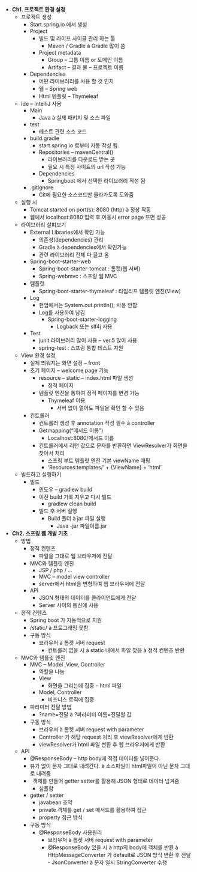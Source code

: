 ﻿- **Ch1. 프로젝트 환경 설정**
  - 프로젝트 생성
    - Start.spring.io 에서 생성
    - Project
      - 빌드 및 라이프 사이클 관리 하는 툴
        - Maven / Gradle à Gradle 많이 씀
      - Project metadata
        - Group – 그룹 이름 or 도메인 이름 
        - Artifact – 결과 물 – 프로젝트 이름
    - Dependencies
      - 어떤 라이브러리를 사용 할 것 인지
      - 웹 – Spring web
      - Html 템플릿 – Thymeleaf
  - Ide – IntelliJ 사용
    - Main
      - Java à 실제 패키지 및 소스 파일
    - test
      - 테스트 관련 소스 코드
    - build.gradle
      - start.spring.io 로부터 자동 작성 됨.
      - Repositories – mavenCentral()
        - 라이브러리를 다운로드 받는 곳
        - 필요 시 특정 사이트의 url 작성 가능
      - Dependencies
        - Springboot 에서 선택한 라이브러리 작성 됨
    - .gitignore
      - Git에 필요한 소스코드만 올라가도록 도와줌
  - 실행 시
    - Tomcat started on port(s): 8080 (http) à 정상 작동
    - 웹에서 localhost:8080 입력 후 이동시 error page 뜨면 성공
  - 라이브러리 살펴보기
    - External Libraries에서 확인 가능
      - 의존성(dependencies) 관리
      - Gradle à dependencies에서 확인가능
      - 관련 라이브러리 전체 다 끌고 옴
    - Spring-boot-starter-web
      - Spring-boot-starter-tomcat : 톰캣(웹 서버)
      - Spring-webmvc : 스프링 웹 MVC
    - 템플릿
      - Spring-boot-starter-thymeleaf : 타임리프 템플릿 엔진(View)
    - Log
      - 현업에서는 System.out.println(); 사용 안함
      - Log를 사용하여 남김
        - Spring-boot-starter-logging
          - Logback 또는 slf4j 사용
    - Test
      - junit 라이브러리 많이 사용 – ver.5 많이 사용
      - spring-test : 스프링 통합 테스트 지원
  - View 환경 설정
    - 실제 띄워지는 화면 설정 – front
    - 초기 페이지 – welcome page 기능
      - resource – static – index.html 파일 생성
        - 정적 페이지
      - 템플릿 엔진을 통하여 정적 페이지를 변경 가능
        - Thymeleaf 이용
          - 서버 없이 열어도 파일을 확인 할 수 있음
    - 컨트롤러
      - 컨트롤러 생성 후 annotation 작성 필수 à controller
      - Getmapping(“메서드 이름”)
        - Localhost:8080/메서드 이름
      - 컨트롤러에서 리턴 값으로 문자를 반환하면 ViewResolver가 화면을 찾아서 처리
        - 스프링 부트 템플릿 엔진 기본 viewName 매핑
        - ‘Resources:templates/’ + {ViewName} + ‘html’
  - 빌드하고 실행하기
    - 빌드
      - 윈도우 – gradlew build
      - 이전 build 기록 지우고 다시 빌드
        - gradlew clean build
      - 빌드 후 서버 실행
        - Build 폴더 à jar 파일 실행
          - Java -jar 파일이름.jar
- **Ch2. 스프링 웹 개발 기초**
  - 방법
    - 정적 컨텐츠
      - 파일을 그대로 웹 브라우저에 전달
    - MVC와 템플릿 엔진
      - JSP / php / … 
      - MVC – model view controller
      - server에서 html을 변형하여 웹 브라우저에 전달
    - API
      - JSON 형태의 데이터를 클라이언트에게 전달
      - Server 사이의 통신에 사용
  - 정적 컨텐츠
    - Spring boot 가 자동적으로 지원
    - /static/ à 프로그래밍 못함
    - 구동 방식
      - 브라우저 à 톰켓 서버 request
        - 컨트롤러 없을 시 à static 내에서 파일 찾음 à 정적 컨텐츠 반환
  - MVC와 템플릿 엔진
    - MVC – Model ,View, Controller
      - 역할을 나눔
      - View
        - 화면을 그리는데 집중 – html 파일
      - Model, Controller
        - 비즈니스 로직에 집중
    - 파라미터 전달 방법
      - ?name=전달 à ?파라미터 이름=전달할 값 
    - 구동 방식
      - 브라우저 à 톰켓 서버 request with parameter
      - Controller 가 해당 request 처리 후 viewResolver에게 반환
      - viewResolver가 html 파일 변환 후 웹 브라우저에게 반환
  - API
    - @ResponseBody – http body에 직접 데이터를 넣어준다.
    - 뷰가 없이 문자 그대로 내려간다. à 소스파일이 html파일이 아닌 문자 그대로 내려줌
    - ` `객체를 만들어 getter setter를 활용해 JSON 형태로 데이터 넘겨줌
      - 심플함
    - getter / setter
      - javabean 조약
      - private 객체를 get / set 메서드를 활용하여 접근
      - property 접근 방식
    - 구동 방식
      - @ResponseBody 사용원리
        - 브라우저 à 톰켓 서버 request with parameter
        - @ResponseBody 있을 시 à http의 body에 객체를 반환 
          à HttpMessageConverter 가 default로 JSON 방식 변환 후 전달 - JsonConverter
          à 문자 일시 StringConverter 수행 

